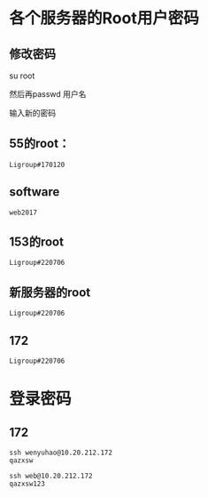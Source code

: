 # 各个服务器的Root用户密码

## 修改密码
su root

然后再passwd 用户名

输入新的密码




## 55的root：

```
Ligroup#170120
```

## software

```
web2017
```


## 153的root

```
Ligroup#220706
```

## 新服务器的root

```
Ligroup#220706
```

## 172

```
Ligroup#220706
```

# 登录密码

## 172
```
ssh wenyuhao@10.20.212.172
qazxsw
```

```
ssh web@10.20.212.172
qazxsw123
```
